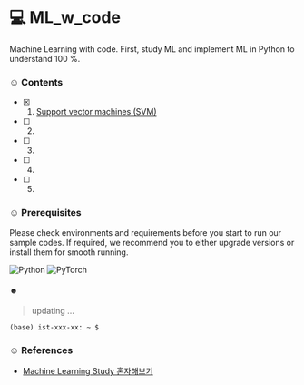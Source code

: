# 💻 ML_w_code
Machine Learning with code. First, study ML and implement ML in Python to understand 100 %. 


### ☺︎ Contents
- [x] 01. [Support vector machines (SVM)]()
- [ ] 02. 
- [ ] 03. 
- [ ] 04. 
- [ ] 05. 


### ☺︎ Prerequisites
Please check environments and requirements before you start to run our sample codes. If required, we recommend you to either upgrade versions or install them for smooth running.

![Python](https://img.shields.io/badge/python-3670A0?style=for-the-badge&logo=python&logoColor=ffdd54)
![PyTorch](https://img.shields.io/badge/PyTorch-%23EE4C2C.svg?style=for-the-badge&logo=PyTorch&logoColor=white)

#### ☻ 
>  updating ...

```
(base) ist-xxx-xx: ~ $ 
```


### ☺︎ References 
+ [Machine Learning Study 혼자해보기](https://github.com/teddylee777/machine-learning#%EB%8D%B0%EC%9D%B4%ED%84%B0-%EC%82%AC%EC%9D%B4%EC%96%B8%ED%8B%B0%EC%8A%A4%ED%8A%B8-%EC%8A%A4%ED%86%A0%EB%A6%AC-data-scientist-story)

